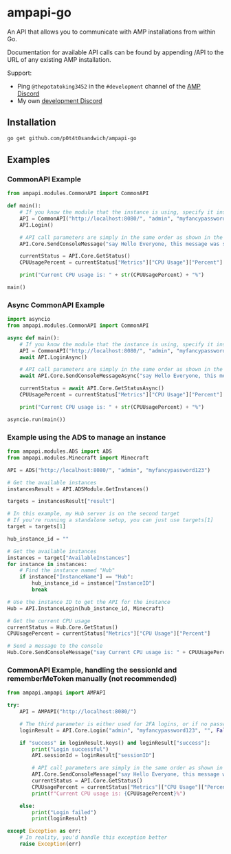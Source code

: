 # ampapi-go

An API that allows you to communicate with AMP installations from within Go.

Documentation for available API calls can be found by appending /API to the URL of any existing AMP installation.

Support:

- Ping `@thepotatoking3452` in the `#development` channel of the [AMP Discord](https://discord.gg/cubecoders)
- My own [development Discord](https://discord.neuralnexus.dev/)

## Installation

```bash
go get github.com/p0t4t0sandwich/ampapi-go
```

## Examples

### CommonAPI Example

```python
from ampapi.modules.CommonAPI import CommonAPI

def main():
    # If you know the module that the instance is using, specify it instead of CommonAPI
    API = CommonAPI("http://localhost:8080/", "admin", "myfancypassword123", "")
    API.Login()

    # API call parameters are simply in the same order as shown in the documentation.
    API.Core.SendConsoleMessage("say Hello Everyone, this message was sent from the Python API!")

    currentStatus = API.Core.GetStatus()
    CPUUsagePercent = currentStatus["Metrics"]["CPU Usage"]["Percent"]

    print("Current CPU usage is: " + str(CPUUsagePercent) + "%")

main()
```

### Async CommonAPI Example

```python
import asyncio
from ampapi.modules.CommonAPI import CommonAPI

async def main():
    # If you know the module that the instance is using, specify it instead of CommonAPI
    API = CommonAPI("http://localhost:8080/", "admin", "myfancypassword123", "")
    await API.LoginAsync()

    # API call parameters are simply in the same order as shown in the documentation.
    await API.Core.SendConsoleMessageAsync("say Hello Everyone, this message was sent from the Python API!")

    currentStatus = await API.Core.GetStatusAsync()
    CPUUsagePercent = currentStatus["Metrics"]["CPU Usage"]["Percent"]

    print("Current CPU usage is: " + str(CPUUsagePercent) + "%")

asyncio.run(main())
```

### Example using the ADS to manage an instance

```python
from ampapi.modules.ADS import ADS
from ampapi.modules.Minecraft import Minecraft

API = ADS("http://localhost:8080/", "admin", "myfancypassword123")

# Get the available instances
instancesResult = API.ADSModule.GetInstances()

targets = instancesResult["result"]

# In this example, my Hub server is on the second target
# If you're running a standalone setup, you can just use targets[1]
target = targets[1]

hub_instance_id = ""

# Get the available instances
instances = target["AvailableInstances"]
for instance in instances:
    # Find the instance named "Hub"
    if instance["InstanceName"] == "Hub":
        hub_instance_id = instance["InstanceID"]
        break

# Use the instance ID to get the API for the instance
Hub = API.InstanceLogin(hub_instance_id, Minecraft)

# Get the current CPU usage
currentStatus = Hub.Core.GetStatus()
CPUUsagePercent = currentStatus["Metrics"]["CPU Usage"]["Percent"]

# Send a message to the console
Hub.Core.SendConsoleMessage("say Current CPU usage is: " + CPUUsagePercent + "%")
```

### CommonAPI Example, handling the sessionId and rememberMeToken manually (not recommended)

```python
from ampapi.ampapi import AMPAPI

try:
    API = AMPAPI("http://localhost:8080/")

    # The third parameter is either used for 2FA logins, or if no password is specified to use a remembered token from a previous login, or a service login token.
    loginResult = API.Core.Login("admin", "myfancypassword123", "", False)

    if "success" in loginResult.keys() and loginResult["success"]:
        print("Login successful")
        API.sessionId = loginResult["sessionID"]

        # API call parameters are simply in the same order as shown in the documentation.
        API.Core.SendConsoleMessage("say Hello Everyone, this message was sent from the Python API!")
        currentStatus = API.Core.GetStatus()
        CPUUsagePercent = currentStatus["Metrics"]["CPU Usage"]["Percent"]
        print(f"Current CPU usage is: {CPUUsagePercent}%")

    else:
        print("Login failed")
        print(loginResult)

except Exception as err:
    # In reality, you'd handle this exception better
    raise Exception(err)
```

